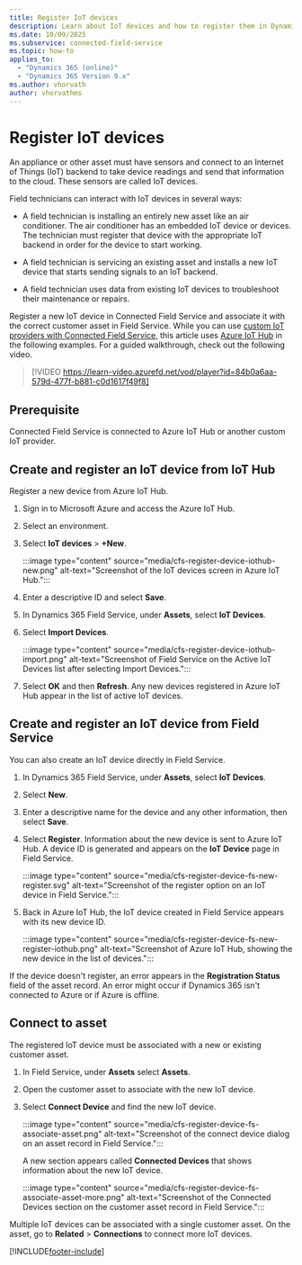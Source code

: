 ```yaml
---
title: Register IoT devices
description: Learn about IoT devices and how to register them in Dynamics 365 Field Service.
ms.date: 10/09/2025
ms.subservice: connected-field-service
ms.topic: how-to
applies_to: 
  - "Dynamics 365 (online)"
  - "Dynamics 365 Version 9.x"
ms.author: vhorvath
author: vhorvathms
---
```


# Register IoT devices

An appliance or other asset must have sensors and connect to an Internet of Things (IoT) backend to take device readings and send that information to the cloud. These sensors are called IoT devices.

Field technicians can interact with IoT devices in several ways:

- A field technician is installing an entirely new asset like an air conditioner. The air conditioner has an embedded IoT device or devices. The technician must register that device with the appropriate IoT backend in order for the device to start working.

- A field technician is servicing an existing asset and installs a new IoT device that starts sending signals to an IoT backend.

- A field technician uses data from existing IoT devices to troubleshoot their maintenance or repairs.

Register a new IoT device in Connected Field Service and associate it with the correct customer asset in Field Service. While you can use [custom IoT providers with Connected Field Service](cfs-custom-iot-provider.md), this article uses [Azure IoT Hub](installation-setup-iothub.md) in the following examples. For a guided walkthrough, check out the following video.

> [!VIDEO https://learn-video.azurefd.net/vod/player?id=84b0a6aa-579d-477f-b881-c0d1617f49f8]

## Prerequisite

Connected Field Service is connected to Azure IoT Hub or another custom IoT provider.

## Create and register an IoT device from IoT Hub

Register a new device from Azure IoT Hub.

1. Sign in to Microsoft Azure and access the Azure IoT Hub.

1. Select an environment.

1. Select **IoT devices** > **+New**.

   :::image type="content" source="media/cfs-register-device-iothub-new.png" alt-text="Screenshot of the IoT devices screen in Azure IoT Hub.":::

1. Enter a descriptive ID and select **Save**.

1. In Dynamics 365 Field Service, under **Assets**, select **IoT Devices**.

1. Select **Import Devices**.

   :::image type="content" source="media/cfs-register-device-iothub-import.png" alt-text="Screenshot of Field Service on the Active IoT Devices list after selecting Import Devices.":::

1. Select **OK** and then **Refresh**. Any new devices registered in Azure IoT Hub appear in the list of active IoT devices.

## Create and register an IoT device from Field Service

You can also create an IoT device directly in Field Service.

1. In Dynamics 365 Field Service, under **Assets**, select **IoT Devices**.

1. Select **New**.

1. Enter a descriptive name for the device and any other information, then select **Save**.

1. Select **Register**. Information about the new device is sent to Azure IoT Hub. A device ID is generated and appears on the **IoT Device** page in Field Service.

   :::image type="content" source="media/cfs-register-device-fs-new-register.svg" alt-text="Screenshot of the register option on an IoT device in Field Service.":::

1. Back in Azure IoT Hub, the IoT device created in Field Service appears with its new device ID.

   :::image type="content" source="media/cfs-register-device-fs-new-register-iothub.png" alt-text="Screenshot of Azure IoT Hub, showing the new device in the list of devices.":::

If the device doesn't register, an error appears in the **Registration Status** field of the asset record. An error might occur if Dynamics 365 isn't connected to Azure or if Azure is offline.

## Connect to asset

The registered IoT device must be associated with a new or existing customer asset.

1. In Field Service, under **Assets** select **Assets**.

1. Open the customer asset to associate with the new IoT device.

1. Select **Connect Device** and find the new IoT device.

   :::image type="content" source="media/cfs-register-device-fs-associate-asset.png" alt-text="Screenshot of the connect device dialog on an asset record in Field Service.":::

   A new section appears called **Connected Devices** that shows information about the new IoT device.

   :::image type="content" source="media/cfs-register-device-fs-associate-asset-more.png" alt-text="Screenshot of the Connected Devices section on the customer asset record in Field Service.":::

Multiple IoT devices can be associated with a single customer asset. On the asset, go to **Related** > **Connections** to connect more IoT devices.

[!INCLUDE[footer-include](../includes/footer-banner.md)]
